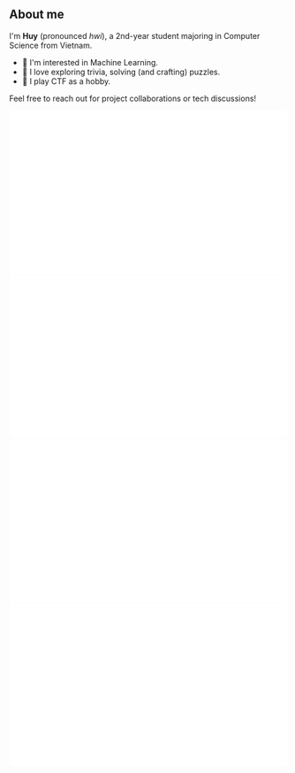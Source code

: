 ## About me
I'm **Huy** (pronounced *hwi*), a 2nd-year student majoring in Computer Science from Vietnam.

- 🧠 I'm interested in Machine Learning.
- 📑 I love exploring trivia, solving (and crafting) puzzles.
- 🚩 I play CTF as a hobby.

Feel free to reach out for project collaborations or tech discussions!

![](https://raw.githubusercontent.com/huytrinhm/github-stats/master/generated/overview.svg#gh-dark-mode-only)
![](https://raw.githubusercontent.com/huytrinhm/github-stats/master/generated/overview.svg#gh-light-mode-only)
![](https://raw.githubusercontent.com/huytrinhm/github-stats/master/generated/languages.svg#gh-dark-mode-only)
![](https://raw.githubusercontent.com/huytrinhm/github-stats/master/generated/languages.svg#gh-light-mode-only)
